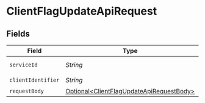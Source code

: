 # ClientFlagUpdateApiRequest


## Fields

| Field                                                                                                  | Type                                                                                                   | Required                                                                                               | Description                                                                                            |
| ------------------------------------------------------------------------------------------------------ | ------------------------------------------------------------------------------------------------------ | ------------------------------------------------------------------------------------------------------ | ------------------------------------------------------------------------------------------------------ |
| `serviceId`                                                                                            | *String*                                                                                               | :heavy_check_mark:                                                                                     | A service ID.                                                                                          |
| `clientIdentifier`                                                                                     | *String*                                                                                               | :heavy_check_mark:                                                                                     | A client ID.                                                                                           |
| `requestBody`                                                                                          | [Optional\<ClientFlagUpdateApiRequestBody>](../../models/operations/ClientFlagUpdateApiRequestBody.md) | :heavy_minus_sign:                                                                                     | N/A                                                                                                    |